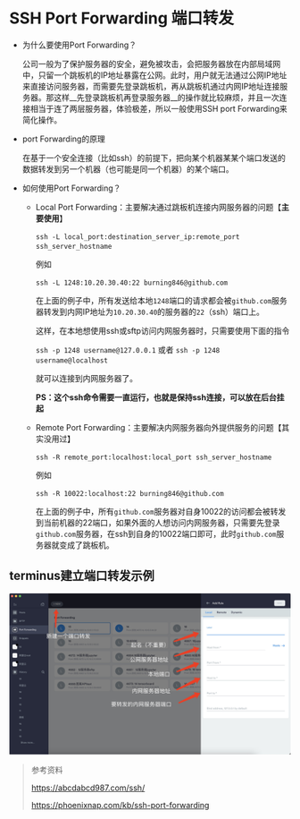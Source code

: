 # SSH Port Forwarding 端口转发



- 为什么要使用Port Forwarding？

  公司一般为了保护服务器的安全，避免被攻击，会把服务器放在内部局域网中，只留一个跳板机的IP地址暴露在公网。此时，用户就无法通过公网IP地址来直接访问服务器，而需要先登录跳板机，再从跳板机通过内网IP地址连接服务器。那这样__先登录跳板机再登录服务器__的操作就比较麻烦，并且一次连接相当于连了两层服务器，体验极差，所以一般使用SSH port Forwarding来简化操作。

- port Forwarding的原理

  在基于一个安全连接（比如ssh）的前提下，把向某个机器某某个端口发送的数据转发到另一个机器（也可能是同一个机器）的某个端口。

- 如何使用Port Forwarding？

  - Local Port Forwarding：主要解决通过跳板机连接内网服务器的问题【**主要使用**】

    `ssh -L local_port:destination_server_ip:remote_port ssh_server_hostname`

    例如

    `ssh -L 1248:10.20.30.40:22 burning846@github.com`

    在上面的例子中，所有发送给本地`1248`端口的请求都会被`github.com`服务器转发到内网IP地址为`10.20.30.40`的服务器的`22`（ssh）端口上。

    这样，在本地想使用ssh或sftp访问内网服务器时，只需要使用下面的指令

    `ssh -p 1248 username@127.0.0.1` 或者 `ssh -p 1248 username@localhost`

    就可以连接到内网服务器了。

    **PS：这个ssh命令需要一直运行，也就是保持ssh连接，可以放在后台挂起**

  - Remote Port Forwarding：主要解决内网服务器向外提供服务的问题【其实没用过】

    `ssh -R remote_port:localhost:local_port ssh_server_hostname`

    例如

    `ssh -R 10022:localhost:22 burning846@github.com`

    在上面的例子中，所有`github.com`服务器对自身10022的访问都会被转发到当前机器的22端口，如果外面的人想访问内网服务器，只需要先登录`github.com`服务器，在ssh到自身的10022端口即可，此时`github.com`服务器就变成了跳板机。



## terminus建立端口转发示例

![](./img_1.png)



> 参考资料
>
> https://abcdabcd987.com/ssh/
>
> https://phoenixnap.com/kb/ssh-port-forwarding
